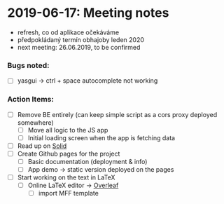 # 2019-06-17: Meeting notes
- refresh, co od aplikace očekáváme
- předpokládaný termín obhajoby leden 2020
- next meeting: 26.06.2019, to be confirmed

### Bugs noted:
- [ ] yasgui &rarr; ctrl + space autocomplete not working

### Action Items:
- [ ] Remove BE entirely (can keep simple script as a cors proxy deployed somewhere)
    - [ ] Move all logic to the JS app
    - [ ] Initial loading screen when the app is fetching data
- [ ] Read up on [Solid](https://solid.mit.edu/)
- [ ] Create Github pages for the project
    - [ ] Basic documentation (deployment & info)
    - [ ] App demo &rarr; static version deployed on the pages
- [ ] Start working on the text in LaTeX
    - [ ] Online LaTeX editor &rarr; [Overleaf](https://www.overleaf.com/)
        - [ ] import MFF template